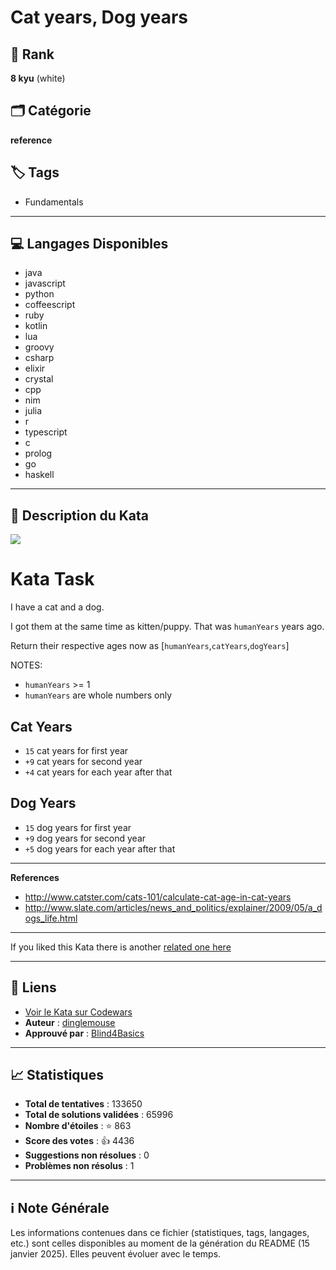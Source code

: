 # Cat years, Dog years

## 🏅 Rank
**8 kyu** (white)

## 🗂️ Catégorie
**reference**

## 🏷️ Tags
- Fundamentals

---

## 💻 Langages Disponibles
- java
- javascript
- python
- coffeescript
- ruby
- kotlin
- lua
- groovy
- csharp
- elixir
- crystal
- cpp
- nim
- julia
- r
- typescript
- c
- prolog
- go
- haskell

---

## 📜 Description du Kata

<img src="https://i.imgur.com/ta6gv1i.png?1" />
<!-- Featured 30/6/2021 -->

# Kata Task

I have a cat and a dog.

I got them at the same time as kitten/puppy. That was `humanYears` years ago.

Return their respective ages now as [`humanYears`,`catYears`,`dogYears`]

NOTES:
* `humanYears` >= 1
* `humanYears` are whole numbers only

## Cat Years

* `15` cat years for first year
* `+9` cat years for second year
* `+4` cat years for each year after that

## Dog Years

* `15` dog years for first year
* `+9` dog years for second year
* `+5` dog years for each year after that

<hr>

**References**

* http://www.catster.com/cats-101/calculate-cat-age-in-cat-years
* http://www.slate.com/articles/news_and_politics/explainer/2009/05/a_dogs_life.html

<hr>

If you liked this Kata there is another <a href="https://www.codewars.com/kata/cat-years-dog-years-2">related one here</a>

---

## 🔗 Liens
- [Voir le Kata sur Codewars](https://www.codewars.com/kata/5a6663e9fd56cb5ab800008b)
- **Auteur** : [dinglemouse](https://www.codewars.com/users/dinglemouse)
- **Approuvé par** : [Blind4Basics](https://www.codewars.com/users/Blind4Basics)

---

## 📈 Statistiques
- **Total de tentatives** : 133650
- **Total de solutions validées** : 65996
- **Nombre d'étoiles** : ⭐ 863
- **Score des votes** : 👍 4436
- **Suggestions non résolues** : 0
- **Problèmes non résolus** : 1

---

## ℹ️ Note Générale
Les informations contenues dans ce fichier (statistiques, tags, langages, etc.) sont celles disponibles au moment de la génération du README (15 janvier 2025). Elles peuvent évoluer avec le temps.
